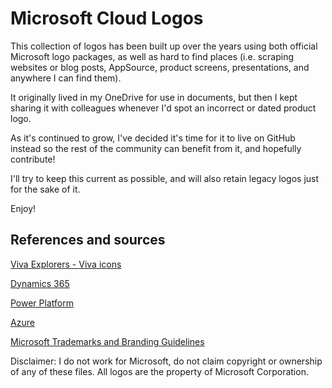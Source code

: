 # Microsoft Cloud Logos

This collection of logos has been built up over the years using both official Microsoft logo packages, as well as hard to find places (i.e. scraping websites or blog posts, AppSource, product screens, presentations, and anywhere I can find them).

It originally lived in my OneDrive for use in documents, but then I kept sharing it with colleagues whenever I'd spot an incorrect or dated product logo.

As it's continued to grow, I've decided it's time for it to live on GitHub instead so the rest of the community can benefit from it, and hopefully contribute!


I'll try to keep this current as possible, and will also retain legacy logos just for the sake of it.


Enjoy!


## References and sources

[Viva Explorers - Viva icons](https://github.com/Viva-Explorers/Viva-Icons)

[Dynamics 365](https://learn.microsoft.com/en-us/dynamics365/get-started/icons)

[Power Platform](https://learn.microsoft.com/en-us/power-platform/guidance/icons)

[Azure](https://learn.microsoft.com/en-us/azure/architecture/icons/)

[Microsoft Trademarks and Branding Guidelines](https://learn.microsoft.com/en-us/microsoft-365/cloud-storage-partner-program/online/branding)



Disclaimer: I do not work for Microsoft, do not claim copyright or ownership of any of these files. All logos are the property of Microsoft Corporation.

